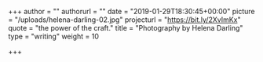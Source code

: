 +++
author = ""
authorurl = ""
date = "2019-01-29T18:30:45+00:00"
picture = "/uploads/helena-darling-02.jpg"
projecturl = "https://bit.ly/2XvImKx"
quote = "the power of the craft."
title = "Photography by Helena Darling"
type = "writing"
weight = 10

+++
